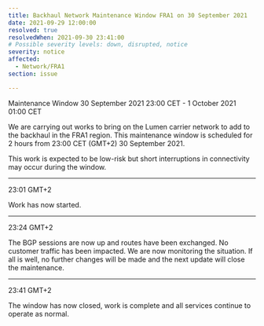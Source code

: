 ```yaml
---
title: Backhaul Network Maintenance Window FRA1 on 30 September 2021
date: 2021-09-29 12:00:00
resolved: true
resolvedWhen: 2021-09-30 23:41:00
# Possible severity levels: down, disrupted, notice
severity: notice
affected:
  - Network/FRA1
section: issue

---
```

Maintenance Window 30 September 2021 23:00 CET - 1 October 2021 01:00 CET

We are carrying out works to bring on the Lumen carrier network to add to the backhaul in the FRA1 region. This maintenance window is scheduled for 2 hours from 23:00 CET (GMT+2) 30 September 2021.

This work is expected to be low-risk but short interruptions in connectivity may occur during the window.

---
23:01 GMT+2

Work has now started.

---
23:24 GMT+2

The BGP sessions are now up and routes have been exchanged. No customer traffic has been impacted. We are now monitoring the situation. If all is well, no further changes will be made and the next update will close the maintenance. 

---
23:41 GMT+2

The window has now closed, work is complete and all services continue to operate as normal. 
